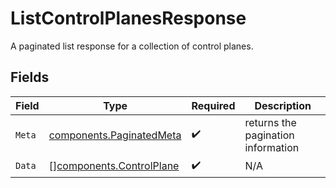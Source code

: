 # ListControlPlanesResponse

A paginated list response for a collection of control planes.


## Fields

| Field                                                                | Type                                                                 | Required                                                             | Description                                                          |
| -------------------------------------------------------------------- | -------------------------------------------------------------------- | -------------------------------------------------------------------- | -------------------------------------------------------------------- |
| `Meta`                                                               | [components.PaginatedMeta](../../models/components/paginatedmeta.md) | :heavy_check_mark:                                                   | returns the pagination information                                   |
| `Data`                                                               | [][components.ControlPlane](../../models/components/controlplane.md) | :heavy_check_mark:                                                   | N/A                                                                  |